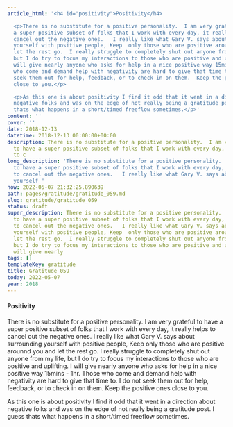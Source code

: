 ```yaml
---
article_html: '<h4 id="positivity">Positivity</h4>

  <p>There is no substitute for a positive personality.  I am very grateful to have
  a super positive subset of folks that I work with every day, it really helps to
  cancel out the negative ones.   I really like what Gary V. says about surrounding
  yourself with positive people, Keep  only those who are positive arounnd you and
  let the rest go.  I really struggle to completely shut out anyone from my life,
  but I do try to focus my interactions to those who are positive and uplifting.  I
  will give nearly anyone who asks for help in a nice positive way 15mins - 1hr.  Those
  who come and demand help with negativity are hard to give that time to.  I do not
  seek them out for help, feedback, or to check in on them.  Keep the positive ones
  close to you.</p>

  <p>As this one is about positivity I find it odd that it went in a direction about
  negative folks and was on the edge of not really being a gratitude post.  I guess
  thats what happens in a short/timed freeflow sometimes.</p>'
content: ''
cover: ''
date: 2018-12-13
datetime: 2018-12-13 00:00:00+00:00
description: There is no substitute for a positive personality.  I am very grateful
  to have a super positive subset of folks that I work with every day, it really helps
  to c
long_description: 'There is no substitute for a positive personality.  I am very grateful
  to have a super positive subset of folks that I work with every day, it really helps
  to cancel out the negative ones.   I really like what Gary V. says about surrounding
  yourself '
now: 2022-05-07 21:32:25.890639
path: pages/gratitude/gratitude_059.md
slug: gratitude/gratitude_059
status: draft
super_description: There is no substitute for a positive personality.  I am very grateful
  to have a super positive subset of folks that I work with every day, it really helps
  to cancel out the negative ones.   I really like what Gary V. says about surrounding
  yourself with positive people, Keep  only those who are positive arounnd you and
  let the rest go.  I really struggle to completely shut out anyone from my life,
  but I do try to focus my interactions to those who are positive and uplifting.  I
  will give nearly
tags: []
templateKey: gratitude
title: Gratitude 059
today: 2022-05-07
year: 2018
---
```


#### Positivity

There is no substitute for a positive personality.  I am very grateful to have a super positive subset of folks that I work with every day, it really helps to cancel out the negative ones.   I really like what Gary V. says about surrounding yourself with positive people, Keep  only those who are positive arounnd you and let the rest go.  I really struggle to completely shut out anyone from my life, but I do try to focus my interactions to those who are positive and uplifting.  I will give nearly anyone who asks for help in a nice positive way 15mins - 1hr.  Those who come and demand help with negativity are hard to give that time to.  I do not seek them out for help, feedback, or to check in on them.  Keep the positive ones close to you.

As this one is about positivity I find it odd that it went in a direction about negative folks and was on the edge of not really being a gratitude post.  I guess thats what happens in a short/timed freeflow sometimes.